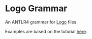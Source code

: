 # Logo Grammar

An ANTLR4 grammar for [Logo](http://en.wikipedia.org/wiki/Logo_(programming_language)) files.

Examples are based on the tutorial [here](http://cs.brown.edu/courses/bridge/1997/Resources/LogoTutorial.html).